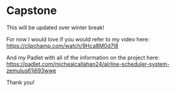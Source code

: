 # Capstone

This will be updated over winter break!

For now I would love if you would refer to my video here:
https://clipchamp.com/watch/9Hca8M0d7I8

And my Padlet with all of the information on the project here:
https://padlet.com/michealcallahan24/airline-scheduler-system-zemulus61j693wwe

Thank you!